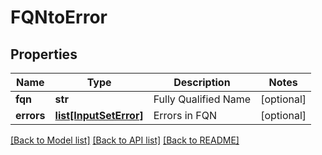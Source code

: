 # FQNtoError

## Properties
Name | Type | Description | Notes
------------ | ------------- | ------------- | -------------
**fqn** | **str** | Fully Qualified Name | [optional] 
**errors** | [**list[InputSetError]**](InputSetError.md) | Errors in FQN | [optional] 

[[Back to Model list]](../README.md#documentation-for-models) [[Back to API list]](../README.md#documentation-for-api-endpoints) [[Back to README]](../README.md)

